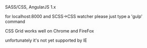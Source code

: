 SASS/CSS, AngularJS 1.x

for localhost:8000 and SCSS->CSS watcher please just type a 'gulp' command

CSS Grid works well on Chrome and FireFox

unfortunately it's not yet supported by IE